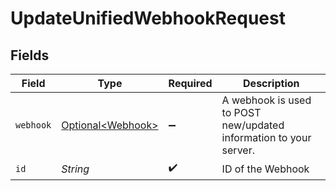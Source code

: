 # UpdateUnifiedWebhookRequest


## Fields

| Field                                                             | Type                                                              | Required                                                          | Description                                                       |
| ----------------------------------------------------------------- | ----------------------------------------------------------------- | ----------------------------------------------------------------- | ----------------------------------------------------------------- |
| `webhook`                                                         | [Optional\<Webhook>](../../models/shared/Webhook.md)              | :heavy_minus_sign:                                                | A webhook is used to POST new/updated information to your server. |
| `id`                                                              | *String*                                                          | :heavy_check_mark:                                                | ID of the Webhook                                                 |